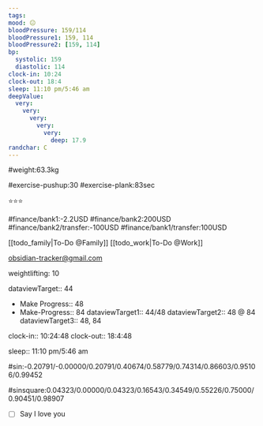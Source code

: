 ```yaml
---
tags:
mood: 😐
bloodPressure: 159/114
bloodPressure1: 159, 114
bloodPressure2: [159, 114]
bp:
  systolic: 159
  diastolic: 114
clock-in: 10:24
clock-out: 18:4
sleep: 11:10 pm/5:46 am
deepValue:
  very:
    very:
      very:
        very:
          very:
            deep: 17.9
randchar: C
---
```


#weight:63.3kg

#exercise-pushup:30
#exercise-plank:83sec

⭐⭐⭐

#finance/bank1:-2.2USD
#finance/bank2:200USD
#finance/bank2/transfer:-100USD
#finance/bank1/transfer:100USD

[[todo_family|To-Do @Family]]
[[todo_work|To-Do @Work]]

obsidian-tracker@gmail.com

weightlifting: 10

dataviewTarget:: 44

- Make Progress:: 48
- Make-Progress:: 84
  dataviewTarget1:: 44/48
  dataviewTarget2:: 48 @ 84
  dataviewTarget3:: 48, 84

clock-in:: 10:24:48
clock-out:: 18:4:48

sleep:: 11:10 pm/5:46 am

#sin:-0.20791/-0.00000/0.20791/0.40674/0.58779/0.74314/0.86603/0.95106/0.99452

#sinsquare:0.04323/0.00000/0.04323/0.16543/0.34549/0.55226/0.75000/0.90451/0.98907

- [ ] Say I love you
